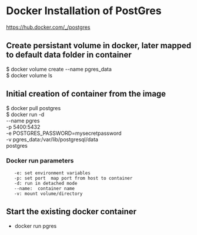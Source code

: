 #  Docker Installation of PostGres
https://hub.docker.com/_/postgres



## Create persistant volume in docker, later mapped to default data folder in container
$ docker volume create --name pgres_data  
$ docker volume ls

## Initial creation of container from the image
$ docker pull postgres  
$ docker run -d \
    --name pgres \
    -p 5400:5432  
    -e POSTGRES_PASSWORD=mysecretpassword \
    -v pgres_data:/var/lib/postgresql/data \
    postgres

### Docker run parameters
       -e: set environment variables
       -p: set port  map port from host to container
       -d: run in detached mode
       --name:  container name
       -v: mount volume/directory


## Start the existing docker container

- docker run pgres

